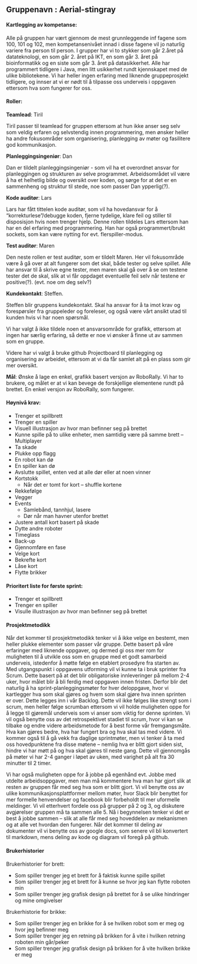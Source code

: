 ## Gruppenavn : Aerial-stingray

#### Kartlegging av kompetanse:

Alle på gruppen har vært gjennom de mest grunnleggende inf fagene som 100, 101 og 102, men kompetansenivået innad i disse fagene vil jo naturlig variere fra person til person. I grupper har vi to stykker som går 2.året på datateknologi, en som går 2. året på IKT, en som går 3. året på bioinformatikk og en siste som går 3. året på datasikkerhet. Alle har programmert tidligere i Java, men litt usikkerhet rundt kjennskapet med de ulike bibliotekene. Vi har heller ingen erfaring med liknende gruppeprosjekt tidligere, og innser at vi er nødt til å tilpasse oss underveis i oppgaven ettersom hva som fungerer for oss. 


#### Roller:
 
**Teamlead**: Tiril

Tiril passer til  teamlead for gruppen ettersom at hun ikke anser seg selv som veldig erfaren og selvstendig innen programmering, men ønsker heller ha andre fokusområder som organisering, planlegging av møter og fasilitere god kommunikasjon. 
 
**Planleggingsingeniør**: Dan

Dan er tildelt planleggingsingeniør - som vil ha et overordnet ansvar for planleggingen og strukturen av selve programmet. Arbeidsområdet vil være å ha et helhetlig bilde og oversikt over koden, og sørge for at det er en sammenheng og struktur til stede, noe som passer Dan ypperlig(?). 

**Kode auditør**: Lars

Lars har fått tittelen kode auditør, som vil ha hovedansvar for å “korrekturlese”/debugge koden, fjerne tydelige, klare feil og stiller til disposisjon hvis noen trenger hjelp. Denne rollen tildeles Lars ettersom han har en del erfaring med programmering. Han har også programmert/brukt sockets, som kan være nytting for evt. flerspiller-modus. 

**Test auditør**: Maren

Den neste rollen er test auditør, som er tildelt Maren. Her vil fokusområde være å gå over at alt fungerer som det skal, både tester og selve spillet. Alle har ansvar til å skrive egne tester, men maren skal gå over å se om testene tester det de skal, slik at vi får oppdaget eventuelle feil selv når testene er positive(?). (evt. noe om deg selv?) 

**Kundekontakt**: Steffen.

Steffen blir gruppens kundekontakt. Skal ha ansvar for å ta imot krav og forespørsler fra gruppeleder og foreleser, og også være vårt ansikt utad til kunden hvis vi har noen spørsmål. 

 
 
Vi har valgt å ikke tildele noen et ansvarsområde for grafikk, ettersom at ingen har særlig erfaring, så dette er noe vi ønsker å finne ut av sammen som en gruppe. 
 
Videre har vi valgt å bruke github Projectboard til planlegging og organisering av arbeidet, ettersom at vi da får samlet alt på en plass som gir mer oversikt.
 
 
 
**Mål**: Ønske  å lage en enkel, grafikk basert versjon av RoboRally. Vi har to brukere, og målet er at vi kan bevege de forskjellige elementene rundt på brettet. En enkel versjon av RoboRally, som fungerer.
 
#### Høynivå krav:
* Trenger et spillbrett
* Trenger en spiller
* Visuell illustrasjon av hvor man befinner seg på brettet
* Kunne spille på to ulike enheter, men samtidig være på samme brett – Multiplayer
* Ta skade
* Plukke opp flagg
* En robot kan dø
* En spiller kan dø
* Avslutte spillet, enten ved at alle dør eller at noen vinner
* Kortstokk
    * Når det er tomt for kort – shuffle kortene
* Rekkefølge
* Vegger
* Events
    * Samlebånd, tannhjul, lasere
    * Dør når man havner utenfor brettet
* Justere antall kort basert på skade
* Dytte andre roboter
* Timeglass
* Back-up
* Gjennomføre en fase
* Velge kort
* Bekrefte kort
* Låse kort
* Flytte brikker

#### Prioritert liste for første sprint:
* Trenger et spillbrett
* Trenger en spiller
* Visulle illustrasjon av hvor man befinner seg på brettet


#### Prosjektmetodikk
Når det kommer til prosjektmetodikk tenker vi å ikke velge en bestemt, men heller plukke elementer som passer vår gruppe. Dette basert på våre erfaringer med liknende oppgaver, og dermed gi oss mer rom for muligheten til å utvikle oss som en gruppe med et godt samarbeid underveis, istedenfor å møtte følge en etablert prosedyre fra starten av. Med utgangspunkt i oppgavens utforming vil vi kunne ta i bruk sprinter fra Scrum. Dette basert på at det blir obligatoriske innleveringer på mellom 2-4 uker, hvor målet blir å bli ferdig med oppgaven innen fristen. Derfor blir det naturlig å ha sprint-planleggingsmøter for hver deloppgave, hvor vi kartlegger hva som skal gjøres og hvem som skal gjøre hva innen sprinten er over. Dette legges inn i vår Backlog. Dette vil ikke følges like strengt som i scrum, men heller følge scrumban ettersom vi vil holde muligheten oppe for å legge til gjøremål underveis som vi anser som viktig for denne sprinten.  Vi vil også benytte oss av det retrospektivet stadiet til scrum, hvor vi kan se tilbake og endre videre arbeidsmetode for å best forme vår fremgangsmåte. Hva kan gjøres bedre, hva har fungert bra og hva skal tas med videre. Vi kommer også til å gå vekk fra daglige sprintmøter, men vi tenker å ta med oss hovedpunktene fra disse møtene – nemlig hva er blitt gjort siden sist, hindre vi har møtt på og hva skal gjøres til neste gang. Dette vil gjennomgås på møter vi har 2-4 ganger i løpet av uken, med varighet på alt fra 30 minutter til 2 timer.

Vi har også muligheten oppe for å jobbe på egenhånd evt. Jobbe med utdelte arbeidsoppgaver, men man må kommentere hva man har gjort slik at resten av gruppen får med seg hva som er blitt gjort. Vi vil benytte oss av ulike kommunikasjonsplattformer mellom møter, hvor Slack blir benyttet for mer formelle henvendelser og facebook blir forbeholdt til mer uformelle meldinger. Vi vil etterhvert fordele oss på grupper på 2 og 3, og diskutere avgjørelser gruppen må ta sammen alle 5. Nå i begynnelsen tenker vi det er best å jobbe sammen – slik at alle får med seg hoveddelen av mekanismen og at alle vet hvordan den fungerer. Når det kommer til deling av dokumenter vil vi benytte oss av google docs, som senere vil bli konvertert til markdown, mens deling av kode og diagram vil foregå på github. 



#### Brukerhistorier
Brukerhistorier for brett:
* Som spiller trenger jeg et brett for å faktisk kunne spille spillet
* Som spiller trenger jeg et brett for å kunne se hvor jeg kan flytte roboten min
* Som spiller trenger jeg grafisk design på brettet for å se ulike hindringer og mine omgivelser

Brukerhistorie for brikke:
* Som spiller trenger jeg en brikke for å se hvilken robot som er meg og hvor jeg befinner meg 
* Som spiller trenger jeg en retning på brikken for å vite i hvilken retning roboten min går/peker
* Som spiller trenger jeg grafisk design på brikken for å vite hvilken brikke er meg

